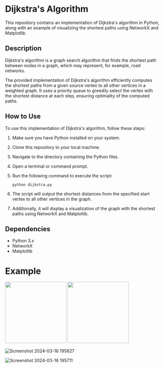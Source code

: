 # Dijkstra's Algorithm

This repository contains an implementation of Dijkstra's algorithm in Python, along with an example of visualizing the shortest paths using NetworkX and Matplotlib.

## Description

Dijkstra's algorithm is a graph search algorithm that finds the shortest path between nodes in a graph, which may represent, for example, road networks.

The provided implementation of Dijkstra's algorithm efficiently computes the shortest paths from a given source vertex to all other vertices in a weighted graph. It uses a priority queue to greedily select the vertex with the shortest distance at each step, ensuring optimality of the computed paths.

## How to Use

To use this implementation of Dijkstra's algorithm, follow these steps:

1. Make sure you have Python installed on your system.
2. Clone this repository to your local machine.
3. Navigate to the directory containing the Python files.
4. Open a terminal or command prompt.
5. Run the following command to execute the script:

    ```
    python dijkstra.py
    ```

6. The script will output the shortest distances from the specified start vertex to all other vertices in the graph.
7. Additionally, it will display a visualization of the graph with the shortest paths using NetworkX and Matplotlib.

## Dependencies

- Python 3.x
- NetworkX
- Matplotlib

# Example

<img src="[https://user-images.githubusercontent.com/link-to-your-image.png](https://github.com/kainoa7/Dijkstra/assets/97155994/7d6349ca-2f0a-49f9-a561-9e17c8ead743)" width="200" /> 

<img src="[https://user-images.githubusercontent.com/link-to-your-image.png](https://github.com/kainoa7/Dijkstra/assets/97155994/91676512-6783-4016-b8e1-d4a559610e58)" width="200" /> 

![Screenshot 2024-03-16 195627](https://github.com/kainoa7/Dijkstra/assets/97155994/7d6349ca-2f0a-49f9-a561-9e17c8ead743)

![Screenshot 2024-03-16 195711](https://github.com/kainoa7/Dijkstra/assets/97155994/91676512-6783-4016-b8e1-d4a559610e58)




  



